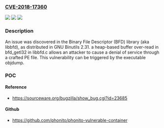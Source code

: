 ### [CVE-2018-17360](https://cve.mitre.org/cgi-bin/cvename.cgi?name=CVE-2018-17360)
![](https://img.shields.io/static/v1?label=Product&message=n%2Fa&color=blue)
![](https://img.shields.io/static/v1?label=Version&message=n%2Fa&color=blue)
![](https://img.shields.io/static/v1?label=Vulnerability&message=n%2Fa&color=brighgreen)

### Description

An issue was discovered in the Binary File Descriptor (BFD) library (aka libbfd), as distributed in GNU Binutils 2.31. a heap-based buffer over-read in bfd_getl32 in libbfd.c allows an attacker to cause a denial of service through a crafted PE file. This vulnerability can be triggered by the executable objdump.

### POC

#### Reference
- https://sourceware.org/bugzilla/show_bug.cgi?id=23685

#### Github
- https://github.com/phonito/phonito-vulnerable-container

